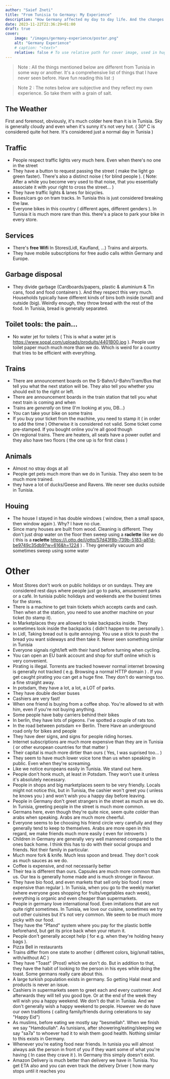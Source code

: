 ```yaml
---
author: "Saief Zneti"
title: "From Tunisia to Germany: My Experience"
description: "How Germany affected my day to day life. And the changes I perceived compared to Tunisia"
date: 2023-11-22T22:36:29+01:00
draft: true
cover:
    image: "/images/germany-experience/poster.png"
    alt: "Germany Experience"
    # caption: "<text>"
    relative: false # To use relative path for cover image, used in hugo Page-bundles 
---
```


> Note : All the things mentioned below are different from Tunisia in some way or another. It's a comprehensive list of things that I have never seen before. Have fun reading this list :)

> Note 2 : The notes below are subjective and they reflect my own experience. So take them with a grain of salt.

## The Weather

First and foremost, obviously, it's much colder here than it is in Tunisia. Sky is generally cloudy and even when it's sunny it's not very hot. ( 30° C is considered quite hot here. It's considered just a normal day in Tunisia )

## Traffic

- People respect traffic lights very much here. Even when there's no one in the street
- They have a button to request passing the street ( make the light go green faster). There's also a distinct noise ( for blind people ). ( Note: After a while you become very used to that noise, that you essentially associate it with your right to cross the street... )
- They have traffic lights & lanes for bicycles.
- Buses/cars go on tram tracks. In Tunisia this is just considered breaking the law.
- Everyone bikes in this country ( different ages, different genders ). In Tunisia it is much more rare than this. there's a place to park your bike in every store.

## Services

- There's **free Wifi** In Stores(Lidl, Kaufland, ...) Trains and airports.
- They have mobile subscriptions for free audio calls within Germany and Europe.

## Garbage disposal

- They divide garbage (Cardboards/papers, plastic & aluminium & Tin cans, food and food containers ). And they respect this very much. Households typically have different kinds of bins both inside (small) and outside (big). Weirdly enough, they throw bread with the rest of the food. In Tunisia, bread is generally separated.

## Toilet tools: the pain...

- No water jet for toilets ( This is what a water jet is https://www.sopal.com/uploads/produits/4401B00.jpg ). People use toilet paper much much more than we do. Which is weird for a country that tries to be efficient with everything.

## Trains

- There are announcement boards on the S-Bahn/U-Bahn/Tram/Bus that tell you what the next station will be. They also tell you whether you should exit to the right or left.
- There are announcement boards in the train station that tell you what next train is coming and when
- Trains are *generally* on time (I'm looking at you, DB...)
- You can take your bike on some trains
- If you buy your ticket from the machine, you need to stamp it ( in order to add the time ) Otherwise it is considered not valid. Some ticket come pre-stamped. If you bought online you're all good though
- On regional trains. There are heaters, all seats have a power outlet and they also have two floors ( the one up is for first class )

## Animals

- Almost no stray dogs at all
- People get pets much more than we do in Tunisia. They also seem to be much more trained.
- they have a lot of ducks/Geese and Ravens. We never see ducks outside in Tunisia.

## Houing

- The house I stayed in has double windows ( window, then a small space, then window again ). Why? I have no clue.
- Since many houses are built from wood. Cleaning is different. They don't just drop water on the floor then sweep using a **raclette** like we do ( this is a **raclette** https://i.otto.de/i/otto/57d43f8b-739b-5183-a81d-be9749c35db9?w=616&h=1224 ) . They generally vacuum and sometimes sweep using some water

# Other

- Most Stores don't work on public holidays or on sundays. They are considered rest days where people just go to parks, amusement parks or a café. In tunisia public holidays and weekends are the busiest times for the stores.
- There is a machine to get train tickets which accepts cards and cash. Then when at the station, you need to use another machine on your ticket (to stamp it).
- In Marketplaces they are allowed to take backpacks inside. They sometimes look inside the backpacks ( didn't happen to me personally ).
- In Lidl, Taking bread out is quite annoying. You use a stick to push the bread you want sideways and then take it. Never seen something similar in Tunisia
- Everyone signals right/left with their hand before turning when cycling.
- You can open an EU bank account and shop for stuff online which is very convenient.
- Pirating is illegal. Torrents are tracked however normal internet browsing is generally not tracked ( e.g. Browsing a normal HTTP domain ) . If you get caught pirating you can get a huge fine. They don't do warnings too. a fine straight away.
- In potsdam, they have a lot, a lot, a LOT of parks. 
- They have double decker buses
- Cashiers are very fast!
- When one friend is buying from a coffee shop. You're allowed to sit with him, even if you're not buying anything.
- Some people have baby carriers behind their bikes
- In berlin, they have lots of pigeons. I've spotted a couple of rats too.
- In the road between potsdam <-> Berlin. There Have an underground road only for bikes and people
- They have deer signs, and signs for people riding horses.
- Internet subscriptions are much more expensive than they are in Tunisia ( or other european countries for that matter )
- Their capital is much more dirtier than ours ( Yes, I was suprised too... )
- They seem to have much lower voice tone than us when speaking in public. Even when they're screaming.
- Like we notice europeans easily in Tunisia. We stand out here.
- People don't honk much, at least in Potsdam. They won't use it unless it's absolutely necessary.
- People in shops and big marketplaces seem to be very friendly. Locals might not notice this, but in Tunisia, the cashier won't greet you ( unless he knows you ) and won't wish you a happy day before leaving.
- People in Germany don't greet strangers in the street as much as we do. In Tunisia, greeting people in the street is much more common.
- Germans here, even though they're quite nice, seem quite *colder* than arabs when speaking. Arabs are much more cheerful.
- Everyone seems to be choosing his friend circle very carefully and they generally tend to keep to themselves. Arabs are more open in this regard, we make friends much more easily ( even for introverts )
- Children in Germany are generally very well mannered compared to the ones back home. I think this has to do with their social groups and friends. Not their family in particular.
- Much more fork & knife. Much less spoon and bread. They don't cook as much sauces as we do.
- Coffee is expensive, and not necessarily better
- Their tea is different than ours. Capsules are much more common than us. Our tea is generally home made and is much stronger in flavour.
- They have bio food, and even markets that sell only bio food ( more expensive than regular ). In Tunisia, when you go to the weekly market (where everyone goes shopping for fruits/vegetables each week), everything is organic and even cheaper than supermarkets.
- People in germany love international food. Even imitations that are not quite right sometimes. In Tunisia, we love our cuisine, sometimes we try out other cuisines but it's not very common. We seem to be much more picky with our food.
- They have the "Pfand" system where you pay for the plastic bottle beforehand, but get its price back when your return it.
- People don't generally accept help ( for e.g. when they're holding heavy bags ).
- Pizza Bell in restaurants
- Trains differ from one state to another ( different colors, big/small tables, with/without AC )
- They have "Toast" (Prost) which we don't do. But in addition to that, they have the habit of looking to the person in his eyes while doing the toast. Some germans really care about this.
- A large turkish population exists in germany. So getting Halal meat and products is never an issue.
- Cashiers in supermarkets seem to greet each and every customer. And afterwards they will tell you good bye. Or at the end of the week they will wish you a happy weekend. We don't do that in Tunisia. And we don't generally wish a happy weekend to people. However we do have our own traditions ( calling family/friends during celerations to say "Happy Eid")
- As muslims, before eating we mostly say "besmellah". When we finish we say "Hamdoullah". As tunisians, after showering/eating/sleeping we say "sa7a" to whoever had it to wish them good health. Nothing similar to this exists in Germany.
- Whenever you're eating food near friends. In tunisia you will almost always ask the person in front of you if they want some of what you're having ( In case they crave it ). In Germany this simply doesn't exist.
- Amazon Delivery is much better than delivery we have in Tunisia. You get ETA also and you can even track the delivery Driver ( how many stops until it reaches you
